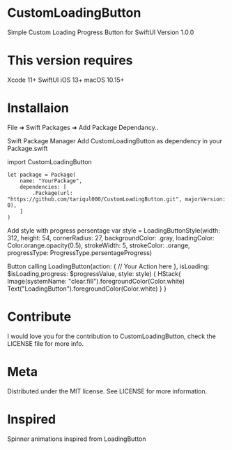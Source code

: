 # CustomLoadingButton

Simple Custom Loading Progress Button for SwiftUI
Version 1.0.0

# This version requires 
Xcode 11+
SwiftUI
iOS 13+
macOS 10.15+

# Installaion


File ➜ Swift Packages ➜ Add Package Dependancy..

Swift Package Manager
Add CustomLoadingButton as dependency in your Package.swift


import CustomLoadingButton

```
let package = Package(
    name: "YourPackage",
    dependencies: [
        .Package(url: "https://github.com/tariqul000/CustomLoadingButton.git", majorVersion: 0),
    ]
)
```


Add style with progress persentage 
var style = LoadingButtonStyle(width: 312,
                                height: 54,
                                cornerRadius: 27,
                                backgroundColor: .gray,
                                loadingColor: Color.orange.opacity(0.5),
                                strokeWidth: 5,
                                strokeColor: .orange,
                                progressType: ProgressType.persentageProgress)
                                
                                

Button calling 
            LoadingButton(action: {
               // Your Action here
            }, isLoading: $isLoading,progress: $progressValue, style: style) {
                     HStack{
                     Image(systemName: "clear.fill").foregroundColor(Color.white)
                     Text("LoadingButton").foregroundColor(Color.white)
                     }
             }

# Contribute
I would love you for the contribution to CustomLoadingButton, check the LICENSE file for more info.

# Meta
Distributed under the MIT license. See LICENSE for more information.

# Inspired
Spinner animations inspired from LoadingButton
